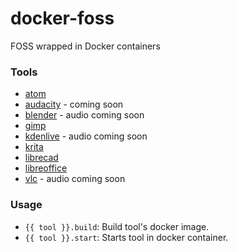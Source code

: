 # docker-foss
FOSS wrapped in Docker containers

### Tools
* [atom](https://atom.io/)
* [audacity](https://www.audacityteam.org/) - coming soon
* [blender](https://www.blender.org/) - audio coming soon
* [gimp](https://www.gimp.org/)
* [kdenlive](https://kdenlive.org/en/) - audio coming soon
* [krita](https://krita.org/en/)
* [librecad](https://librecad.org/)
* [libreoffice](https://www.libreoffice.org/)
* [vlc](https://www.videolan.org/vlc/index.html) - audio coming soon

### Usage
* `{{ tool }}.build`: Build tool's docker image.
* `{{ tool }}.start`: Starts tool in docker container.
